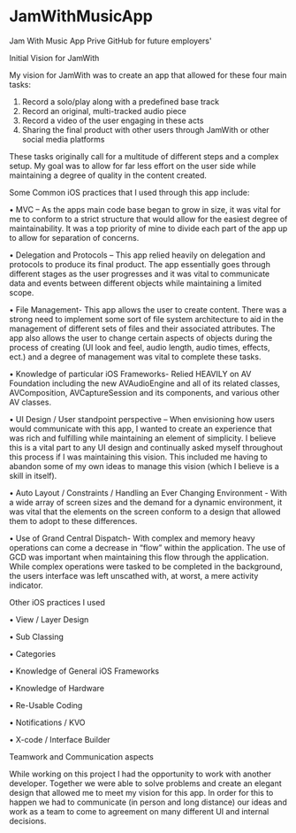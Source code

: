# JamWithMusicApp
Jam With Music App Prive GitHub for future employers'

Initial Vision for JamWith

My vision for JamWith was to create an app that allowed for these four main tasks: 

1.	Record a solo/play along with a predefined base track 
2.	 Record an original, multi-tracked audio piece
3.	Record a video of the user engaging in these acts
4.	Sharing the final product with other users through JamWith or other social media platforms

These tasks originally call for a multitude of different steps and a complex setup.  My goal was to allow for far less effort on the user side while maintaining a degree of quality in the content created.

Some Common iOS practices that I used through this app include:

•	MVC – As the apps main code base began to grow in size, it was vital for me to conform to a strict structure that would allow for the easiest degree of maintainability.  It was a top priority of mine to divide each part of the app up to allow for separation of concerns.

•	Delegation and Protocols – This app relied heavily on delegation and protocols to produce its final product.  The app essentially goes through different stages as the user progresses and it was vital to communicate data and events between different objects while maintaining a limited scope.

•	File Management- This app allows the user to create content.  There was a strong need to implement some sort of file system architecture to aid in the management of different sets of files and their associated attributes.   The app also allows the user to change certain aspects of objects during the process of creating (UI look and feel, audio length, audio times, effects, ect.) and a degree of management was vital to complete these tasks.

•	Knowledge of particular iOS Frameworks- Relied HEAVILY on AV Foundation including the new AVAudioEngine and all of its related classes, AVComposition, AVCaptureSession and its components, and various other AV classes.

•	UI Design / User standpoint perspective – When envisioning how users would communicate with this app, I wanted to create an experience that was rich and fulfilling while maintaining an element of simplicity.  I believe this is a vital part to any UI design and continually asked myself throughout this process if I was maintaining this vision.  This included me having to abandon some of my own ideas to manage this vision (which I believe is a skill in itself).

•	Auto Layout / Constraints / Handling an Ever Changing Environment -  With a wide array of screen sizes and the demand for a dynamic environment, it was vital that the elements on the screen conform to a design that allowed them to adopt to these differences.

•	Use of Grand Central Dispatch- With complex and memory heavy operations can come a decrease in “flow” within the application.  The use of GCD was important when maintaining this flow through the application.  While complex operations were tasked to be completed in the background, the users interface was left unscathed with, at worst, a mere activity indicator.

Other iOS practices I used

•	View / Layer Design

•	Sub Classing

•	Categories

•	Knowledge of General iOS Frameworks

•	Knowledge of Hardware 

•	Re-Usable Coding

•	Notifications / KVO

•	X-code / Interface Builder

Teamwork and Communication aspects

While working on this project I had the opportunity to work with another developer.  Together we were able to solve problems and create an elegant design that allowed me to meet my vision for this app.  In order for this to happen we had to communicate (in person and long distance) our ideas and work as a team to come to agreement on many different UI and internal decisions. 


